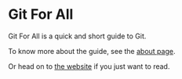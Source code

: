 # Git For All

Git For All is a quick and short guide to Git.

To know more about the guide, see the [about page](https://kitswas.github.io/git-for-all/about.html).

Or head on to [the website](https://kitswas.github.io/git-for-all/) if you just want to read.
